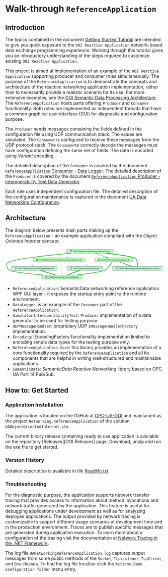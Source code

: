 # Walk-through `ReferenceApplication`

## Introduction

The topics contained in the document [Getting Started Tutorial](../../Networking/SemanticData/READMEGettingStartedTutorial.md) are intended to give you quick exposure to the `OOI Reactive Application` network-based data exchange programming experience. Working through this tutorial gives you an introductory understanding of the steps required to customize existing  `OOI Reactive Application`.

This project is aimed at implementation of an example of the `OOI Reactive Application` supporting producer and consumer roles simultaneously. The purpose of the `ReferenceApplication` is to demonstrate the concepts and architecture of the reactive networking application implementation, rather than to necessarily provide a realistic scenario for its use. For more extensive examples, see the [OOI Semantic Data Processing Architecture](../../SemanticData/README.MD).
The `ReferenceApplication` hosts parts offering `Producer` and `Consumer` functionality. Both roles are implemented as independent threads that have a common graphical user interface (GUI) for diagnostic and configuration purpose.
 
The `Producer` sends messages containing the fields defined in the configuration file using UDP communication stack. The values are simulated. The `Consumer` is configured to receive these messages from the UDP protocol stack. The `Consumer`to correctly decode the messages must have configuration defining the same set of fields. The data is encoded using *Variant* encoding.

The detailed description of the `Consumer` is covered by the document [`ReferenceApplication` Consumer - Data Logger](../../Networking/DataLogger/README.md). The detailed description of the `Producer` is covered by the document  [`ReferenceApplication` Producer - Interoperability Test Data Generator](../../Networking/SimulatorInteroperabilityTest/README.md).

Each role uses independent configuration file. The detailed description of the configuration maintenance is captured in the document [UA Data Networking Configuration](../../Configuration/Networking/README.MD#ua-data-networking-configuration).

<!--

Note: in current version it is not supported.

By the user interface (UI) remote host name and port numbers can be modified. The IP address is resolved using DNS. Use the update buttons to start communication to apply new settings. The user interface provides also some diagnostic information. All received values are logged and displayed as the list with the time prefix.

-->

## Architecture

The diagram below presents main parts making up the `ReferenceApplication` - an example application compliant with the *Object Oriented Internet* concept.

![ReferenceApplication Architecture 4.0.0](../../CommonResources/Media/UAOOI.Networking.ReferenceApplication.Layers..png)

- `ReferenceApplication`: SemanticData networking reference application WPF GUI layer - it exposes the startup entry point to the runtime environment.
- `DataLogger`: is an example of the `Consumer` part of the `ReferenceApplication`.
- `SimulatorInteroperabilityTest`: `Producer` implementation of a data generator to be used for testing purpose.
- `UDPMessageHandler`: proprietary UDP `IMessageHandlerFactory` implementation.
- `Encoding`: IEncodingFactory functionality  implementation limited to encoding simple data types for the testing purpose only.
- `ReferenceApplication.Core`: this library provides an implementation of a core functionality required by the `ReferenceApplication` and all its components that are helpful in writing well-structured and maintainable applications.
- `SemanticData`: *SemanticData Reactive Networking* library based on OPC UA Part 14 Pub/Sub.

## How to: Get Started

### Application Installation

The application is located on the GitHub at [OPC-UA-OOI](https://github.com/mpostol/OPC-UA-OOI) and maintained as the project `Networking.ReferenceApplication` of the solution `UAObjectOrientedInternet.sln`.

The current binary release containing ready to use application is available on the repository [Releases][OOI.Releases] page. Download, unzip and run the exe file to get started.

### Version History

Detailed description is available in file [ReadMe.txt](ReadMe.txt)

### Troubleshooting

For the diagnostic purpose, the application supports network transfer tracing that provides access to information about method invocations and network traffic generated by the application. This feature is useful for debugging applications under development as well as for analyzing deployed applications. The output provided by network tracing is customizable to support different usage scenarios at development time and in the production environment. Traces are to publish specific messages that are generated during application execution. To learn more about a configuration of the tracing visit the documentation at [Network Tracing in the .NET Framework](https://msdn.microsoft.com/en-us/library/hyb3xww8.aspx). 

The log file `UANetworkingReferenceApplication.log` captures output messages from some public methods of the `Socket`, `TcpListener`, `TcpClient`, and `Dns` classes. To find the log file location click the `Actions.Open Configuration folder` menu entry.


